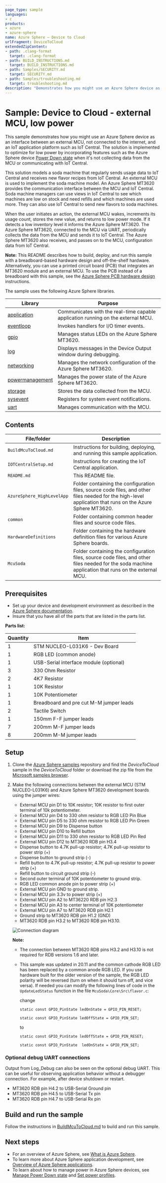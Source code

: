```yaml
---
page_type: sample
languages:
- c
products:
- azure
- azure-sphere
name: Azure Sphere – Device to Cloud
urlFragment: DeviceToCloud
extendedZipContent:
- path: .clang-format
  target: .clang-format
- path: BUILD_INSTRUCTIONS.md
  target: BUILD_INSTRUCTIONS.md
- path: Samples/SECURITY.md
  target: SECURITY.md
- path: Samples/troubleshooting.md
  target: troubleshooting.md
description: "Demonstrates how you might use an Azure Sphere device as an interface between an external MCU and an IoT application platform."
---
```


# Sample: Device to Cloud - external MCU, low power

This sample demonstrates how you might use an Azure Sphere device as an interface between an external MCU, not connected to the internet, and an IoT application platform such as IoT Central. The solution is implemented to optimize for low power by incorporating features such as the Azure Sphere device [Power Down state](https://docs.microsoft.com/azure-sphere/app-development/power-down#power-down-state) when it's not collecting data from the MCU or communicating with IoT Central.

This solution models a soda machine that regularly sends usage data to IoT Central and receives new flavor recipes from IoT Central. An external MCU is used to implement the soda machine model. An Azure Sphere MT3620 provides the communication interface between the MCU and IoT Central. Soda machine managers can use views in IoT Central to see which machines are low on stock and need refills and which machines are used more. They can also use IoT Central to send new flavors to soda machines.

When the user initiates an action, the external MCU wakes, increments its usage count, stores the new value, and returns to low power mode. If it detects a low inventory level it informs the Azure Sphere MT3620. The Azure Sphere MT3620, connected to the MCU via UART, periodically collects the data from the MCU and sends it to IoT Central. The Azure Sphere MT3620 also receives, and passes on to the MCU, configuration data from IoT Central.

**Note:** This README describes how to build, deploy, and run this sample with a breadboard-based hardware design and off-the-shelf hardware. Alternatively, you can use a printed circuit board (PCB) that integrates an MT3620 module and an external MCU. To use the PCB instead of a breadboard with this sample, see the [Azure Sphere PCB hardware design](https://github.com/Azure/azure-sphere-hardware-designs/tree/master/P-MT3620EXMSTLP-1-0/README.md) instructions.

The sample uses the following Azure Sphere libraries.

| Library | Purpose |
|---------|---------|
| [application](https://docs.microsoft.com/azure-sphere/reference/applibs-reference/applibs-eventloop/eventloop-overview) | Communicates with the real-time capable application running on the external MCU. |
| [eventloop](https://docs.microsoft.com/azure-sphere/reference/applibs-reference/applibs-eventloop/eventloop-overview) | Invokes handlers for I/O timer events. |
| [gpio](https://docs.microsoft.com/azure-sphere/reference/applibs-reference/applibs-gpio/gpio-overview) | Manages status LEDs on the Azure Sphere MT3620. |
| [log](https://docs.microsoft.com/azure-sphere/reference/applibs-reference/applibs-log/log-overview) | Displays messages in the Device Output window during debugging. |
| [networking](https://docs.microsoft.com/azure-sphere/reference/applibs-reference/applibs-networking/networking-overview) | Manages the network configuration of the Azure Sphere MT3620. |
| [powermanagement](https://docs.microsoft.com/azure-sphere/reference/applibs-reference/applibs-power/power-overview) | Manages the power state of the Azure Sphere MT3620. |
| [storage](https://docs.microsoft.com/azure-sphere/reference/applibs-reference/applibs-storage/storage-overview) | Stores the data collected from the MCU. |
| [sysevent](https://docs.microsoft.com/azure-sphere/reference/applibs-reference/applibs-sysevent/sysevent-overview) | Registers for system event notifications. |
| [uart](https://docs.microsoft.com/azure-sphere/reference/applibs-reference/applibs-uart/uart-overview) | Manages communication with the MCU. |

## Contents

| File/folder              | Description |
|--------------------------|-------------|
| `BuildMcuToCloud.md`       | Instructions for building, deploying, and running this sample application. |
| `IOTCentralSetup.md`       | Instructions for creating the IoT Central application. |
| `README.md`                | This README file. |
| `AzureSphere_HighLevelApp` | Folder containing the configuration files, source code files, and other files needed for the high-level application that runs on the Azure Sphere MT3620. |
| `common`                   | Folder containing common header files and source code files. |
| `HardwareDefinitions`      | Folder containing the hardware definition files for various Azure Sphere boards. |
| `McuSoda`                  | Folder containing the configuration files, source code files, and other files needed for the soda machine application that runs on the external MCU. |

## Prerequisites

- Set up your device and development environment as described in the [Azure Sphere documentation](https://docs.microsoft.com/azure-sphere/install/overview).
- Insure that you have all of the parts that are listed in the parts list.

**Parts list:**

| Quantity      |Item        |
| ------------- |-------------|
| 1 | STM NUCLEO-L031K6 - Dev Board |
| 1 | RGB LED (common anode)|
| 1 | USB-Serial interface module (optional) |
| 3 | 330 Ohm Resistor |
| 2 | 4K7 Resistor |
| 1 | 10K Resistor |
| 1 | 10K Potentiometer |
| 1 | Breadboard and pre cut M-M jumper leads|
| 2 | Tactile Switch |
| 1 | 150mm F-F jumper leads |
| 7 | 200mm M-F jumper leads |
| 8 | 200mm M-M jumper leads |

## Setup

1. Clone the [Azure Sphere samples](https://github.com/Azure/azure-sphere-samples) repository and find the *DeviceToCloud* sample in the *DeviceToCloud* folder or download the zip file from the [Microsoft samples browser](https://docs.microsoft.com/samples/azure/azure-sphere-samples/DeviceToCloud/).

1. Make the following connections between the external MCU (STM NUCLEO-L031K6) and Azure Sphere MT3620 development boards using the jumper wires:

   - External MCU pin D1 to 10K resistor; 10K resistor to first outer terminal of 10k potentiometer.
   - External MCU pin D4 to 330 ohm resistor to RGB LED Pin Blue
   - External MCU pin D5 to 330 ohm resistor to RGB LED Pin Green
   - External MCU pin D9 to Dispense button
   - External MCU pin D10 to Refill button
   - External MCU pin D11 to 330 ohm resistor to RGB LED Pin Red
   - External MCU pin D12 to MT3620 RDB pin H3.4
   - Dispense button to 4.7K pull-up resistor; 4.7K pull-up resistor to power strip (+)
   - Dispense button to ground strip (-)
   - Refill button to 4.7K pull-up resistor; 4.7K pull-up resistor to power strip (+)
   - Refill button to circuit ground strip (-)
   - Second outer terminal of 10K potentiometer to ground strip.
   - RGB LED common anode pin to power strip (+)
   - External MCU pin GND to ground strip.
   - External MCU pin 3.3v to power strip (+)
   - External MCU pin A2 to MT36220 RDB pin H2.3
   - External MCU pin A3 to center terminal of 10K potentiometer
   - External MCU pin A7 to MT3620 RDB pin H2.1
   - Ground strip to MT3620 RDB pin H1.2 (GND)
   - MT3620 RDB pin H3.2 to MT3620 RDB pin H3.10.

   ![Connection diagram](./media/MCU-to-Cloud-wiring.png)

   **Note:**

   - The connection between MT3620 RDB pins H3.2 and H3.10 is not required for RDB versions 1.6 and later.

   - This sample was updated in 20.11 and the common cathode RGB LED has been replaced by a common anode RGB LED. If you use hardware built for the older version of the sample, the RGB LED polarity will be reversed (turn on when it should turn off, and vice versa). If needed you can modify the following lines of code in the `UpdateLedStatus` function in the file `McuSoda\Core\Src\flavor.c`:

        change

        `static const GPIO_PinState ledOnState = GPIO_PIN_RESET;`

        `static const GPIO_PinState ledOffState = GPIO_PIN_SET;`

        to

        `static const GPIO_PinState ledOffState = GPIO_PIN_RESET;`

        `static const GPIO_PinState  ledOnState = GPIO_PIN_SET;`

### Optional debug UART connections

Output from Log_Debug can also be seen on the optional debug UART. This can be useful for observing application behavior without a debugger connection. For example, after device shutdown or restart.

- MT3620 RDB pin H4.2 to USB-Serial Ground pin
- MT3620 RDB pin H4.5 to USB-Serial Tx pin
- MT3620 RDB pin H4.7 to USB-Serial Rx pin

## Build and run the sample

Follow the instructions in [BuildMcuToCloud.md](./BuildMcuToCloud.md) to build and run this sample.

## Next steps

- For an overview of Azure Sphere, see [What is Azure Sphere](https://docs.microsoft.com/azure-sphere/product-overview/what-is-azure-sphere).
- To learn more about Azure Sphere application development, see [Overview of Azure Sphere applications](https://docs.microsoft.com/azure-sphere/app-development/applications-overview).
- To learn about how to manage power in Azure Sphere devices, see [Manage Power Down state](https://docs.microsoft.com/azure-sphere/app-development/power-down) and [Set power profiles](https://docs.microsoft.com/azure-sphere/app-development/set-power-profiles).
